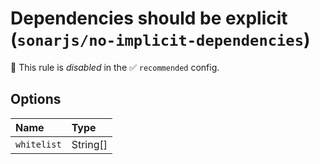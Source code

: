 # Dependencies should be explicit (`sonarjs/no-implicit-dependencies`)

🚫 This rule is _disabled_ in the ✅ `recommended` config.

<!-- end auto-generated rule header -->

## Options

<!-- begin auto-generated rule options list -->

| Name        | Type     |
| :---------- | :------- |
| `whitelist` | String[] |

<!-- end auto-generated rule options list -->
